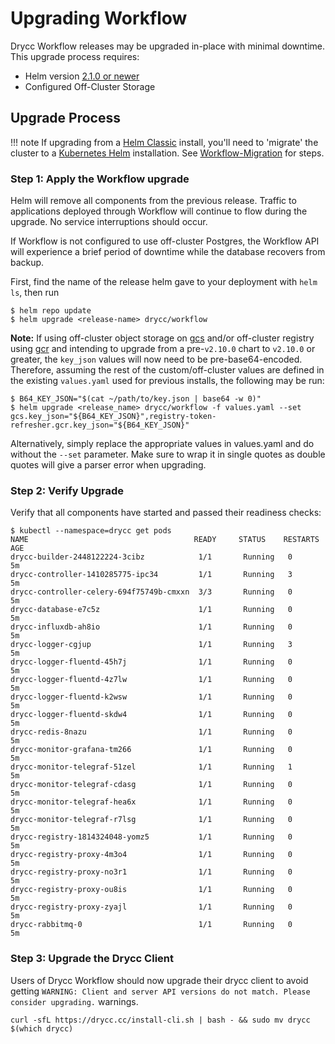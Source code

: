 # Upgrading Workflow

Drycc Workflow releases may be upgraded in-place with minimal downtime. This upgrade process requires:

* Helm version [2.1.0 or newer](https://github.com/kubernetes/helm/releases/tag/v2.1.0)
* Configured Off-Cluster Storage

## Upgrade Process

!!! note
    If upgrading from a [Helm Classic](https://github.com/helm/helm-classic) install, you'll need to 'migrate' the cluster to a [Kubernetes Helm](https://github.com/kubernetes/helm) installation.  See [Workflow-Migration][] for steps.

### Step 1: Apply the Workflow upgrade

Helm will remove all components from the previous release. Traffic to applications deployed through
Workflow will continue to flow during the upgrade. No service interruptions should occur.

If Workflow is not configured to use off-cluster Postgres, the Workflow API will experience a brief
period of downtime while the database recovers from backup.

First, find the name of the release helm gave to your deployment with `helm ls`, then run

```
$ helm repo update
$ helm upgrade <release-name> drycc/workflow
```


**Note:** If using off-cluster object storage on [gcs](https://cloud.google.com/storage/) and/or off-cluster registry using [gcr](https://cloud.google.com/container-registry/) and intending to upgrade from a pre-`v2.10.0` chart to `v2.10.0` or greater, the `key_json` values will now need to be pre-base64-encoded.  Therefore, assuming the rest of the custom/off-cluster values are defined in the existing `values.yaml` used for previous installs, the following may be run:

```
$ B64_KEY_JSON="$(cat ~/path/to/key.json | base64 -w 0)"
$ helm upgrade <release_name> drycc/workflow -f values.yaml --set gcs.key_json="${B64_KEY_JSON}",registry-token-refresher.gcr.key_json="${B64_KEY_JSON}"
```

Alternatively, simply replace the appropriate values in values.yaml and do without the `--set`
parameter. Make sure to wrap it in single quotes as double quotes will give a parser error when
upgrading.

### Step 2: Verify Upgrade

Verify that all components have started and passed their readiness checks:

```
$ kubectl --namespace=drycc get pods
NAME                                     READY     STATUS    RESTARTS   AGE
drycc-builder-2448122224-3cibz            1/1       Running   0          5m
drycc-controller-1410285775-ipc34         1/1       Running   3          5m
drycc-controller-celery-694f75749b-cmxxn  3/3       Running   0          5m
drycc-database-e7c5z                      1/1       Running   0          5m
drycc-influxdb-ah8io                      1/1       Running   0          5m
drycc-logger-cgjup                        1/1       Running   3          5m
drycc-logger-fluentd-45h7j                1/1       Running   0          5m
drycc-logger-fluentd-4z7lw                1/1       Running   0          5m
drycc-logger-fluentd-k2wsw                1/1       Running   0          5m
drycc-logger-fluentd-skdw4                1/1       Running   0          5m
drycc-redis-8nazu                         1/1       Running   0          5m
drycc-monitor-grafana-tm266               1/1       Running   0          5m
drycc-monitor-telegraf-51zel              1/1       Running   1          5m
drycc-monitor-telegraf-cdasg              1/1       Running   0          5m
drycc-monitor-telegraf-hea6x              1/1       Running   0          5m
drycc-monitor-telegraf-r7lsg              1/1       Running   0          5m
drycc-registry-1814324048-yomz5           1/1       Running   0          5m
drycc-registry-proxy-4m3o4                1/1       Running   0          5m
drycc-registry-proxy-no3r1                1/1       Running   0          5m
drycc-registry-proxy-ou8is                1/1       Running   0          5m
drycc-registry-proxy-zyajl                1/1       Running   0          5m
drycc-rabbitmq-0                          1/1       Running   0          5m
```

### Step 3: Upgrade the Drycc Client

Users of Drycc Workflow should now upgrade their drycc client to avoid getting `WARNING: Client and server API versions do not match. Please consider upgrading.` warnings.

```
curl -sfL https://drycc.cc/install-cli.sh | bash - && sudo mv drycc $(which drycc)
```

[Configuring Object Storage]: ../installing-workflow/configuring-object-storage.md
[Workflow-Migration]: https://github.com/drycc/workflow-migration/blob/main/README.md
